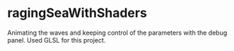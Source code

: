 # ragingSeaWithShaders
Animating the waves and keeping control of the parameters with the debug panel. Used GLSL for this project.
